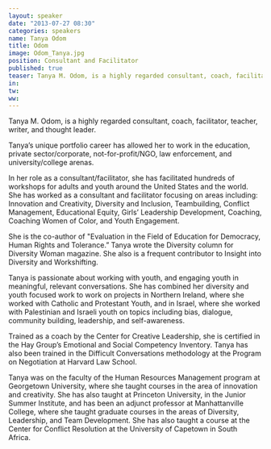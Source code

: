 ```yaml
---
layout: speaker
date: "2013-07-27 08:30"
categories: speakers
name: Tanya Odom
title: Odom
image: Odom_Tanya.jpg
position: Consultant and Facilitator
published: true
teaser: Tanya M. Odom, is a highly regarded consultant, coach, facilitator, teacher, writer, and thought leader.
in:
tw:
ww: 
---
```

Tanya M. Odom, is a highly regarded consultant, coach, facilitator, teacher, writer, and thought leader.

Tanya’s unique portfolio career has allowed her to work in the education, private sector/corporate, not-for-profit/NGO, law enforcement, and university/college arenas.

In her role as a consultant/facilitator, she has facilitated hundreds of workshops for adults and youth around the United States and the world. She has worked as a consultant and facilitator focusing on areas including: Innovation and Creativity, Diversity and Inclusion, Teambuilding, Conflict Management, Educational Equity, Girls’ Leadership Development, Coaching, Coaching Women of Color, and Youth Engagement.

She is the co-author of "Evaluation in the Field of Education for Democracy, Human Rights and Tolerance.” Tanya wrote the Diversity column for Diversity Woman magazine. She also is a frequent contributor to Insight into Diversity and Workshifting.

Tanya is passionate about working with youth, and engaging youth in meaningful, relevant conversations. She has combined her diversity and youth focused work to work on projects in Northern Ireland, where she worked with Catholic and Protestant Youth, and in Israel, where she worked with Palestinian and Israeli youth on topics including bias, dialogue, community building, leadership, and self-awareness.

Trained as a coach by the Center for Creative Leadership, she is certified in the Hay Group’s Emotional and Social Competency Inventory. Tanya has also been trained in the Difficult Conversations methodology at the Program on Negotiation at Harvard Law School.

Tanya was on the faculty of the Human Resources Management program at Georgetown University, where she taught courses in the area of innovation and creativity. She has also taught at Princeton University, in the Junior Summer Institute, and has been an adjunct professor at Manhattanville College, where she taught graduate courses in the areas of Diversity, Leadership, and Team Development. She has also taught a course at the Center for Conflict Resolution at the University of Capetown in South Africa. 